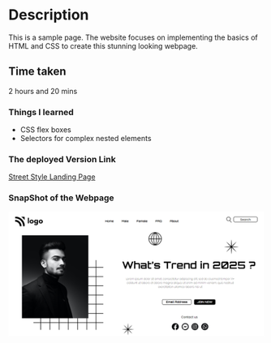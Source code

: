 # Description
This is a sample page. The website focuses on implementing the basics of HTML and CSS to create this stunning looking webpage.
## Time taken
2 hours and 20 mins
### Things I learned
- CSS flex boxes
- Selectors for complex nested elements
### The deployed Version Link

[Street Style Landing Page](https://streetstylelp.netlify.app/)

### SnapShot of the Webpage

![StreetStyle](./thumbnail.png)

